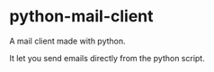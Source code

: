 # python-mail-client
A mail client made with python.

It let you send emails directly from the python script.

